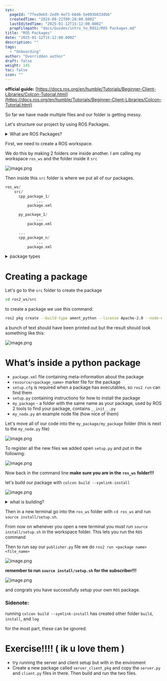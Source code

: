 ```yaml
---
sys:
  pageId: "7fea9eb5-2ed9-4e73-b6d6-5e093b833dbb"
  createdTime: "2024-08-21T00:28:00.000Z"
  lastEditedTime: "2025-01-12T15:12:00.000Z"
  propFilepath: "docs/Guides/intro_to_ROS2/ROS Packages.md"
title: "ROS Packages"
date: "2025-01-12T15:12:00.000Z"
description: ""
tags:
  - "Onboarding"
author: "Overridden author"
draft: false
weight: 145
toc: false
icon: ""
---
```


**official guide:** [https://docs.ros.org/en/humble/Tutorials/Beginner-Client-Libraries/Colcon-Tutorial.html](https://docs.ros.org/en/humble/Tutorials/Beginner-Client-Libraries/Colcon-Tutorial.html)

So far we have made multiple files and our folder is getting messy.

Let's structure our project by using ROS Packages.

<details>

<summary>What are ROS Packages?</summary>

ROS Packages are, as the name implies, packages of code that are highly sharable between ROS developers.

They consist of a folder, `package.xml` file, and source code

```python
      cpp_package_1/
		      ... imagine much code files here ..
          package.xml
```

</details>

First, we need to create a ROS workspace.

We do this by making 2 folders one inside another. I am calling my workspace `ros_ws` and the folder inside it `src`

![image.png](https://prod-files-secure.s3.us-west-2.amazonaws.com/d518164a-d88e-44d1-a4ee-3adb3bd8bce0/70706947-fd18-4537-a67b-e12946812d31/image.png?X-Amz-Algorithm=AWS4-HMAC-SHA256&X-Amz-Content-Sha256=UNSIGNED-PAYLOAD&X-Amz-Credential=ASIAZI2LB466ZKYAGPTB%2F20250213%2Fus-west-2%2Fs3%2Faws4_request&X-Amz-Date=20250213T200845Z&X-Amz-Expires=3600&X-Amz-Security-Token=IQoJb3JpZ2luX2VjEPP%2F%2F%2F%2F%2F%2F%2F%2F%2F%2FwEaCXVzLXdlc3QtMiJHMEUCIQDT7qehe1tiRswNcIDKUdZsRn49sn0EbvL8YYJcjfs4ygIgburbd3GsORlSTV3DfPTjtakO0ETo%2FN3vpWjMWIABNfYq%2FwMIHBAAGgw2Mzc0MjMxODM4MDUiDGKkt0Fjy2wMBJLbEircA8YHZTMry8RrBe46vLKLFsfca96zeAQ8GWAHyjYvNzcS%2BCqh6Z5E0tUs2JlCwkcBcf1fM9sG4zNXNGQEdadF7mDfMth4xXEpNUb8xGSUVqdk4wansSg0M4YkKxhLLlpWsjPsnK90Vp1hkJGV1Bs5MLo6KslAZBBBqw3u6BG1B5oLYSQr%2Brj3OzQUg45cXfxiKdeME%2BV2kcOOmSfQKOlj3dxJSFet7Y1vCXRIYLZe6JcNOhiiXJWRxFgycym3eAY20pqWT2PVV4OiJwK2Seq3v%2BPg0LPZdIc4PQ81nBpuf6Jk4z4evknB2JDu%2Bf%2BzgKEVHZ6PIW6aOkT%2F7LZBdjPoQVv212J4U4oSnYhA1eQYzw%2Ber8i1QYkO5Jj6QJ2P2We4P3RkBdgKjBkf1PowiU%2BRvQL1nDnJ3118zTLJOpddqo2tdtiGn7rviglxlRw5kvWnVQsrHhVSnL1xXtA%2FEJS6iwnZEq2%2B3AwbRoWd0ZXHqBi8xdpIXZ7vYFWOLZDCNr%2Fd9TeQHS4bWkVcZlQemiQrPVEATV%2BxyP4FDUi2NVPNkZHET%2FFezap9AV442bGgKQE1FADXAdns7R5UtD3dfMnk%2FVl7bnFl2SHj3mwClKoyjg3HlUK0b6ekz5gB%2FFsVMPiDub0GOqUB7X%2FdvbAnl3NYdG%2BmJkW%2Bxr%2BVS31uX8q2HuB6rSVDXfMT92tUD0xo6Db21GxIA%2Ff38fOvxFDLNJFpXn8nG7xFD6Njk5rjUmtFnO5siC8N7fJjAQ31pFkus9pWf%2BlGA9O0rS4xU%2BoF%2BnqsdMp5Vu78n%2FcUccqrOM7bDssZ11oH%2B3F7ZNxQ9PF%2FLFRV4uuraI%2BwpsCASS7vKjhT7GN0CYfYRENRP8%2BK&X-Amz-Signature=3691d93e64b302850f3d3a3071cc91567beab20c80aa5ff527fa8eb280ffd596&X-Amz-SignedHeaders=host&x-id=GetObject)

Then inside this `src` folder is where we put all of our packages.

```python
ros_ws/
    src/
      cpp_package_1/
		      ...
          package.xml

      py_package_1/
		      ...
          package.xml

      ...
      cpp_package_n/
		      ...
          package.xml

```

<details>

<summary>package types</summary>

packages can be either `C++` or python.

the intern file structure is different for each but for this guide we will stick to creating python packages

</details>

# Creating a package

Let's go to the `src` folder to create the package

```bash
cd ros2_ws/src
```

to create a package we use this command:

```bash
ros2 pkg create --build-type ament_python --license Apache-2.0 --node-name my_node my_package
```

a bunch of text should have been printed out but the result should look something like this:

![image.png](https://prod-files-secure.s3.us-west-2.amazonaws.com/d518164a-d88e-44d1-a4ee-3adb3bd8bce0/e6cf1e3f-8512-4a3e-b131-079f800bf3e8/image.png?X-Amz-Algorithm=AWS4-HMAC-SHA256&X-Amz-Content-Sha256=UNSIGNED-PAYLOAD&X-Amz-Credential=ASIAZI2LB466ZKYAGPTB%2F20250213%2Fus-west-2%2Fs3%2Faws4_request&X-Amz-Date=20250213T200845Z&X-Amz-Expires=3600&X-Amz-Security-Token=IQoJb3JpZ2luX2VjEPP%2F%2F%2F%2F%2F%2F%2F%2F%2F%2FwEaCXVzLXdlc3QtMiJHMEUCIQDT7qehe1tiRswNcIDKUdZsRn49sn0EbvL8YYJcjfs4ygIgburbd3GsORlSTV3DfPTjtakO0ETo%2FN3vpWjMWIABNfYq%2FwMIHBAAGgw2Mzc0MjMxODM4MDUiDGKkt0Fjy2wMBJLbEircA8YHZTMry8RrBe46vLKLFsfca96zeAQ8GWAHyjYvNzcS%2BCqh6Z5E0tUs2JlCwkcBcf1fM9sG4zNXNGQEdadF7mDfMth4xXEpNUb8xGSUVqdk4wansSg0M4YkKxhLLlpWsjPsnK90Vp1hkJGV1Bs5MLo6KslAZBBBqw3u6BG1B5oLYSQr%2Brj3OzQUg45cXfxiKdeME%2BV2kcOOmSfQKOlj3dxJSFet7Y1vCXRIYLZe6JcNOhiiXJWRxFgycym3eAY20pqWT2PVV4OiJwK2Seq3v%2BPg0LPZdIc4PQ81nBpuf6Jk4z4evknB2JDu%2Bf%2BzgKEVHZ6PIW6aOkT%2F7LZBdjPoQVv212J4U4oSnYhA1eQYzw%2Ber8i1QYkO5Jj6QJ2P2We4P3RkBdgKjBkf1PowiU%2BRvQL1nDnJ3118zTLJOpddqo2tdtiGn7rviglxlRw5kvWnVQsrHhVSnL1xXtA%2FEJS6iwnZEq2%2B3AwbRoWd0ZXHqBi8xdpIXZ7vYFWOLZDCNr%2Fd9TeQHS4bWkVcZlQemiQrPVEATV%2BxyP4FDUi2NVPNkZHET%2FFezap9AV442bGgKQE1FADXAdns7R5UtD3dfMnk%2FVl7bnFl2SHj3mwClKoyjg3HlUK0b6ekz5gB%2FFsVMPiDub0GOqUB7X%2FdvbAnl3NYdG%2BmJkW%2Bxr%2BVS31uX8q2HuB6rSVDXfMT92tUD0xo6Db21GxIA%2Ff38fOvxFDLNJFpXn8nG7xFD6Njk5rjUmtFnO5siC8N7fJjAQ31pFkus9pWf%2BlGA9O0rS4xU%2BoF%2BnqsdMp5Vu78n%2FcUccqrOM7bDssZ11oH%2B3F7ZNxQ9PF%2FLFRV4uuraI%2BwpsCASS7vKjhT7GN0CYfYRENRP8%2BK&X-Amz-Signature=bfd0b1bd908732b5d0f1ba85375f6189f35c74f26ccc11fb171ebe33129c16db&X-Amz-SignedHeaders=host&x-id=GetObject)

# What’s inside a python package

- `package.xml` file containing meta-information about the package
- `resource/<package_name>` marker file for the package
- `setup.cfg` is required when a package has executables, so `ros2 run` can find them
- `setup.py` containing instructions for how to install the package
- `my_package` - a folder with the same name as your package, used by ROS 2 tools to find your package, contains `__init__.py`
- `my_node.py` an example node file (how nice of them)

Let's move all of our code into the `my_package/my_package` folder (this is next to the `my_node.py` file)

![image.png](https://prod-files-secure.s3.us-west-2.amazonaws.com/d518164a-d88e-44d1-a4ee-3adb3bd8bce0/9ce58f11-0da9-4d3e-b86d-506a9685d378/image.png?X-Amz-Algorithm=AWS4-HMAC-SHA256&X-Amz-Content-Sha256=UNSIGNED-PAYLOAD&X-Amz-Credential=ASIAZI2LB466ZKYAGPTB%2F20250213%2Fus-west-2%2Fs3%2Faws4_request&X-Amz-Date=20250213T200845Z&X-Amz-Expires=3600&X-Amz-Security-Token=IQoJb3JpZ2luX2VjEPP%2F%2F%2F%2F%2F%2F%2F%2F%2F%2FwEaCXVzLXdlc3QtMiJHMEUCIQDT7qehe1tiRswNcIDKUdZsRn49sn0EbvL8YYJcjfs4ygIgburbd3GsORlSTV3DfPTjtakO0ETo%2FN3vpWjMWIABNfYq%2FwMIHBAAGgw2Mzc0MjMxODM4MDUiDGKkt0Fjy2wMBJLbEircA8YHZTMry8RrBe46vLKLFsfca96zeAQ8GWAHyjYvNzcS%2BCqh6Z5E0tUs2JlCwkcBcf1fM9sG4zNXNGQEdadF7mDfMth4xXEpNUb8xGSUVqdk4wansSg0M4YkKxhLLlpWsjPsnK90Vp1hkJGV1Bs5MLo6KslAZBBBqw3u6BG1B5oLYSQr%2Brj3OzQUg45cXfxiKdeME%2BV2kcOOmSfQKOlj3dxJSFet7Y1vCXRIYLZe6JcNOhiiXJWRxFgycym3eAY20pqWT2PVV4OiJwK2Seq3v%2BPg0LPZdIc4PQ81nBpuf6Jk4z4evknB2JDu%2Bf%2BzgKEVHZ6PIW6aOkT%2F7LZBdjPoQVv212J4U4oSnYhA1eQYzw%2Ber8i1QYkO5Jj6QJ2P2We4P3RkBdgKjBkf1PowiU%2BRvQL1nDnJ3118zTLJOpddqo2tdtiGn7rviglxlRw5kvWnVQsrHhVSnL1xXtA%2FEJS6iwnZEq2%2B3AwbRoWd0ZXHqBi8xdpIXZ7vYFWOLZDCNr%2Fd9TeQHS4bWkVcZlQemiQrPVEATV%2BxyP4FDUi2NVPNkZHET%2FFezap9AV442bGgKQE1FADXAdns7R5UtD3dfMnk%2FVl7bnFl2SHj3mwClKoyjg3HlUK0b6ekz5gB%2FFsVMPiDub0GOqUB7X%2FdvbAnl3NYdG%2BmJkW%2Bxr%2BVS31uX8q2HuB6rSVDXfMT92tUD0xo6Db21GxIA%2Ff38fOvxFDLNJFpXn8nG7xFD6Njk5rjUmtFnO5siC8N7fJjAQ31pFkus9pWf%2BlGA9O0rS4xU%2BoF%2BnqsdMp5Vu78n%2FcUccqrOM7bDssZ11oH%2B3F7ZNxQ9PF%2FLFRV4uuraI%2BwpsCASS7vKjhT7GN0CYfYRENRP8%2BK&X-Amz-Signature=62e10721ec9e6a5c1318cf02ff871e31acffa288f2c73fabbb959e0275217718&X-Amz-SignedHeaders=host&x-id=GetObject)

To register all the new files we added open `setup.py` and put in the following:

![image.png](https://prod-files-secure.s3.us-west-2.amazonaws.com/d518164a-d88e-44d1-a4ee-3adb3bd8bce0/1cd7c262-4cae-4496-9d75-c178537d24a2/image.png?X-Amz-Algorithm=AWS4-HMAC-SHA256&X-Amz-Content-Sha256=UNSIGNED-PAYLOAD&X-Amz-Credential=ASIAZI2LB466ZKYAGPTB%2F20250213%2Fus-west-2%2Fs3%2Faws4_request&X-Amz-Date=20250213T200845Z&X-Amz-Expires=3600&X-Amz-Security-Token=IQoJb3JpZ2luX2VjEPP%2F%2F%2F%2F%2F%2F%2F%2F%2F%2FwEaCXVzLXdlc3QtMiJHMEUCIQDT7qehe1tiRswNcIDKUdZsRn49sn0EbvL8YYJcjfs4ygIgburbd3GsORlSTV3DfPTjtakO0ETo%2FN3vpWjMWIABNfYq%2FwMIHBAAGgw2Mzc0MjMxODM4MDUiDGKkt0Fjy2wMBJLbEircA8YHZTMry8RrBe46vLKLFsfca96zeAQ8GWAHyjYvNzcS%2BCqh6Z5E0tUs2JlCwkcBcf1fM9sG4zNXNGQEdadF7mDfMth4xXEpNUb8xGSUVqdk4wansSg0M4YkKxhLLlpWsjPsnK90Vp1hkJGV1Bs5MLo6KslAZBBBqw3u6BG1B5oLYSQr%2Brj3OzQUg45cXfxiKdeME%2BV2kcOOmSfQKOlj3dxJSFet7Y1vCXRIYLZe6JcNOhiiXJWRxFgycym3eAY20pqWT2PVV4OiJwK2Seq3v%2BPg0LPZdIc4PQ81nBpuf6Jk4z4evknB2JDu%2Bf%2BzgKEVHZ6PIW6aOkT%2F7LZBdjPoQVv212J4U4oSnYhA1eQYzw%2Ber8i1QYkO5Jj6QJ2P2We4P3RkBdgKjBkf1PowiU%2BRvQL1nDnJ3118zTLJOpddqo2tdtiGn7rviglxlRw5kvWnVQsrHhVSnL1xXtA%2FEJS6iwnZEq2%2B3AwbRoWd0ZXHqBi8xdpIXZ7vYFWOLZDCNr%2Fd9TeQHS4bWkVcZlQemiQrPVEATV%2BxyP4FDUi2NVPNkZHET%2FFezap9AV442bGgKQE1FADXAdns7R5UtD3dfMnk%2FVl7bnFl2SHj3mwClKoyjg3HlUK0b6ekz5gB%2FFsVMPiDub0GOqUB7X%2FdvbAnl3NYdG%2BmJkW%2Bxr%2BVS31uX8q2HuB6rSVDXfMT92tUD0xo6Db21GxIA%2Ff38fOvxFDLNJFpXn8nG7xFD6Njk5rjUmtFnO5siC8N7fJjAQ31pFkus9pWf%2BlGA9O0rS4xU%2BoF%2BnqsdMp5Vu78n%2FcUccqrOM7bDssZ11oH%2B3F7ZNxQ9PF%2FLFRV4uuraI%2BwpsCASS7vKjhT7GN0CYfYRENRP8%2BK&X-Amz-Signature=9521e4211e1ea5b0cd2a50684ac65d63efedaf039dc9fa565433be19b6e28c9c&X-Amz-SignedHeaders=host&x-id=GetObject)

Now back in the command line **make sure you are in the** **`ros_ws`** **folder!!!**

let's build our package with `colcon build --symlink-install`

![image.png](https://prod-files-secure.s3.us-west-2.amazonaws.com/d518164a-d88e-44d1-a4ee-3adb3bd8bce0/2f2a0d27-b173-48fd-b189-5f5c0ce65619/image.png?X-Amz-Algorithm=AWS4-HMAC-SHA256&X-Amz-Content-Sha256=UNSIGNED-PAYLOAD&X-Amz-Credential=ASIAZI2LB466ZKYAGPTB%2F20250213%2Fus-west-2%2Fs3%2Faws4_request&X-Amz-Date=20250213T200845Z&X-Amz-Expires=3600&X-Amz-Security-Token=IQoJb3JpZ2luX2VjEPP%2F%2F%2F%2F%2F%2F%2F%2F%2F%2FwEaCXVzLXdlc3QtMiJHMEUCIQDT7qehe1tiRswNcIDKUdZsRn49sn0EbvL8YYJcjfs4ygIgburbd3GsORlSTV3DfPTjtakO0ETo%2FN3vpWjMWIABNfYq%2FwMIHBAAGgw2Mzc0MjMxODM4MDUiDGKkt0Fjy2wMBJLbEircA8YHZTMry8RrBe46vLKLFsfca96zeAQ8GWAHyjYvNzcS%2BCqh6Z5E0tUs2JlCwkcBcf1fM9sG4zNXNGQEdadF7mDfMth4xXEpNUb8xGSUVqdk4wansSg0M4YkKxhLLlpWsjPsnK90Vp1hkJGV1Bs5MLo6KslAZBBBqw3u6BG1B5oLYSQr%2Brj3OzQUg45cXfxiKdeME%2BV2kcOOmSfQKOlj3dxJSFet7Y1vCXRIYLZe6JcNOhiiXJWRxFgycym3eAY20pqWT2PVV4OiJwK2Seq3v%2BPg0LPZdIc4PQ81nBpuf6Jk4z4evknB2JDu%2Bf%2BzgKEVHZ6PIW6aOkT%2F7LZBdjPoQVv212J4U4oSnYhA1eQYzw%2Ber8i1QYkO5Jj6QJ2P2We4P3RkBdgKjBkf1PowiU%2BRvQL1nDnJ3118zTLJOpddqo2tdtiGn7rviglxlRw5kvWnVQsrHhVSnL1xXtA%2FEJS6iwnZEq2%2B3AwbRoWd0ZXHqBi8xdpIXZ7vYFWOLZDCNr%2Fd9TeQHS4bWkVcZlQemiQrPVEATV%2BxyP4FDUi2NVPNkZHET%2FFezap9AV442bGgKQE1FADXAdns7R5UtD3dfMnk%2FVl7bnFl2SHj3mwClKoyjg3HlUK0b6ekz5gB%2FFsVMPiDub0GOqUB7X%2FdvbAnl3NYdG%2BmJkW%2Bxr%2BVS31uX8q2HuB6rSVDXfMT92tUD0xo6Db21GxIA%2Ff38fOvxFDLNJFpXn8nG7xFD6Njk5rjUmtFnO5siC8N7fJjAQ31pFkus9pWf%2BlGA9O0rS4xU%2BoF%2BnqsdMp5Vu78n%2FcUccqrOM7bDssZ11oH%2B3F7ZNxQ9PF%2FLFRV4uuraI%2BwpsCASS7vKjhT7GN0CYfYRENRP8%2BK&X-Amz-Signature=d79a0704cd91df25fbdb4eea3532c9b2b88b42f017e5773afc13c9746a8e71b5&X-Amz-SignedHeaders=host&x-id=GetObject)

<details>

<summary>what is building?</summary>

if you are a CS major at Rose-Hulman you will learn the answer to this in CSSE132

but TLDR; is it combines all the code files into one program that can be run easily 

</details>

Then in a new terminal go into the `ros_ws` folder with `cd ros_ws` and run `source install/setup.sh`. 

From now on whenever you open a new terminal you must run `source install/setup.sh` in the workspace folder. This lets you run the `ROS` command

Then to run say our `publisher.py` file we do `ros2 run <package name> <file_name>`

![image.png](https://prod-files-secure.s3.us-west-2.amazonaws.com/d518164a-d88e-44d1-a4ee-3adb3bd8bce0/4f4b1219-3a44-4632-aa0a-ce3471699f59/image.png?X-Amz-Algorithm=AWS4-HMAC-SHA256&X-Amz-Content-Sha256=UNSIGNED-PAYLOAD&X-Amz-Credential=ASIAZI2LB466ZKYAGPTB%2F20250213%2Fus-west-2%2Fs3%2Faws4_request&X-Amz-Date=20250213T200845Z&X-Amz-Expires=3600&X-Amz-Security-Token=IQoJb3JpZ2luX2VjEPP%2F%2F%2F%2F%2F%2F%2F%2F%2F%2FwEaCXVzLXdlc3QtMiJHMEUCIQDT7qehe1tiRswNcIDKUdZsRn49sn0EbvL8YYJcjfs4ygIgburbd3GsORlSTV3DfPTjtakO0ETo%2FN3vpWjMWIABNfYq%2FwMIHBAAGgw2Mzc0MjMxODM4MDUiDGKkt0Fjy2wMBJLbEircA8YHZTMry8RrBe46vLKLFsfca96zeAQ8GWAHyjYvNzcS%2BCqh6Z5E0tUs2JlCwkcBcf1fM9sG4zNXNGQEdadF7mDfMth4xXEpNUb8xGSUVqdk4wansSg0M4YkKxhLLlpWsjPsnK90Vp1hkJGV1Bs5MLo6KslAZBBBqw3u6BG1B5oLYSQr%2Brj3OzQUg45cXfxiKdeME%2BV2kcOOmSfQKOlj3dxJSFet7Y1vCXRIYLZe6JcNOhiiXJWRxFgycym3eAY20pqWT2PVV4OiJwK2Seq3v%2BPg0LPZdIc4PQ81nBpuf6Jk4z4evknB2JDu%2Bf%2BzgKEVHZ6PIW6aOkT%2F7LZBdjPoQVv212J4U4oSnYhA1eQYzw%2Ber8i1QYkO5Jj6QJ2P2We4P3RkBdgKjBkf1PowiU%2BRvQL1nDnJ3118zTLJOpddqo2tdtiGn7rviglxlRw5kvWnVQsrHhVSnL1xXtA%2FEJS6iwnZEq2%2B3AwbRoWd0ZXHqBi8xdpIXZ7vYFWOLZDCNr%2Fd9TeQHS4bWkVcZlQemiQrPVEATV%2BxyP4FDUi2NVPNkZHET%2FFezap9AV442bGgKQE1FADXAdns7R5UtD3dfMnk%2FVl7bnFl2SHj3mwClKoyjg3HlUK0b6ekz5gB%2FFsVMPiDub0GOqUB7X%2FdvbAnl3NYdG%2BmJkW%2Bxr%2BVS31uX8q2HuB6rSVDXfMT92tUD0xo6Db21GxIA%2Ff38fOvxFDLNJFpXn8nG7xFD6Njk5rjUmtFnO5siC8N7fJjAQ31pFkus9pWf%2BlGA9O0rS4xU%2BoF%2BnqsdMp5Vu78n%2FcUccqrOM7bDssZ11oH%2B3F7ZNxQ9PF%2FLFRV4uuraI%2BwpsCASS7vKjhT7GN0CYfYRENRP8%2BK&X-Amz-Signature=653be356ccfae1daf71be421f88fa5620faeff21b39e8daf8012bfc393a102d7&X-Amz-SignedHeaders=host&x-id=GetObject)

**remember to run** **`source install/setup.sh`** **for the subscriber!!!**

![image.png](https://prod-files-secure.s3.us-west-2.amazonaws.com/d518164a-d88e-44d1-a4ee-3adb3bd8bce0/02121119-dad4-49ec-8356-c956108b4243/image.png?X-Amz-Algorithm=AWS4-HMAC-SHA256&X-Amz-Content-Sha256=UNSIGNED-PAYLOAD&X-Amz-Credential=ASIAZI2LB466ZKYAGPTB%2F20250213%2Fus-west-2%2Fs3%2Faws4_request&X-Amz-Date=20250213T200845Z&X-Amz-Expires=3600&X-Amz-Security-Token=IQoJb3JpZ2luX2VjEPP%2F%2F%2F%2F%2F%2F%2F%2F%2F%2FwEaCXVzLXdlc3QtMiJHMEUCIQDT7qehe1tiRswNcIDKUdZsRn49sn0EbvL8YYJcjfs4ygIgburbd3GsORlSTV3DfPTjtakO0ETo%2FN3vpWjMWIABNfYq%2FwMIHBAAGgw2Mzc0MjMxODM4MDUiDGKkt0Fjy2wMBJLbEircA8YHZTMry8RrBe46vLKLFsfca96zeAQ8GWAHyjYvNzcS%2BCqh6Z5E0tUs2JlCwkcBcf1fM9sG4zNXNGQEdadF7mDfMth4xXEpNUb8xGSUVqdk4wansSg0M4YkKxhLLlpWsjPsnK90Vp1hkJGV1Bs5MLo6KslAZBBBqw3u6BG1B5oLYSQr%2Brj3OzQUg45cXfxiKdeME%2BV2kcOOmSfQKOlj3dxJSFet7Y1vCXRIYLZe6JcNOhiiXJWRxFgycym3eAY20pqWT2PVV4OiJwK2Seq3v%2BPg0LPZdIc4PQ81nBpuf6Jk4z4evknB2JDu%2Bf%2BzgKEVHZ6PIW6aOkT%2F7LZBdjPoQVv212J4U4oSnYhA1eQYzw%2Ber8i1QYkO5Jj6QJ2P2We4P3RkBdgKjBkf1PowiU%2BRvQL1nDnJ3118zTLJOpddqo2tdtiGn7rviglxlRw5kvWnVQsrHhVSnL1xXtA%2FEJS6iwnZEq2%2B3AwbRoWd0ZXHqBi8xdpIXZ7vYFWOLZDCNr%2Fd9TeQHS4bWkVcZlQemiQrPVEATV%2BxyP4FDUi2NVPNkZHET%2FFezap9AV442bGgKQE1FADXAdns7R5UtD3dfMnk%2FVl7bnFl2SHj3mwClKoyjg3HlUK0b6ekz5gB%2FFsVMPiDub0GOqUB7X%2FdvbAnl3NYdG%2BmJkW%2Bxr%2BVS31uX8q2HuB6rSVDXfMT92tUD0xo6Db21GxIA%2Ff38fOvxFDLNJFpXn8nG7xFD6Njk5rjUmtFnO5siC8N7fJjAQ31pFkus9pWf%2BlGA9O0rS4xU%2BoF%2BnqsdMp5Vu78n%2FcUccqrOM7bDssZ11oH%2B3F7ZNxQ9PF%2FLFRV4uuraI%2BwpsCASS7vKjhT7GN0CYfYRENRP8%2BK&X-Amz-Signature=038e1d9ee50ef83113122031efc385cec16db86efa9aaa1afa15afff6df02d6c&X-Amz-SignedHeaders=host&x-id=GetObject)

and congrats you have successfully setup your own `ROS` package.

### Sidenote:

running `colcon build --symlink-install` has created other folder `build`, `install`, and `log`

for the most part, these can be ignored.

# Exercise!!!! ( ik u love them )

- try running the server and client setup but with in the enviroment
- Create a new package called `server_client_pkg` and copy the `server.py` and `client.py` files in there. Then build and run the two files.
